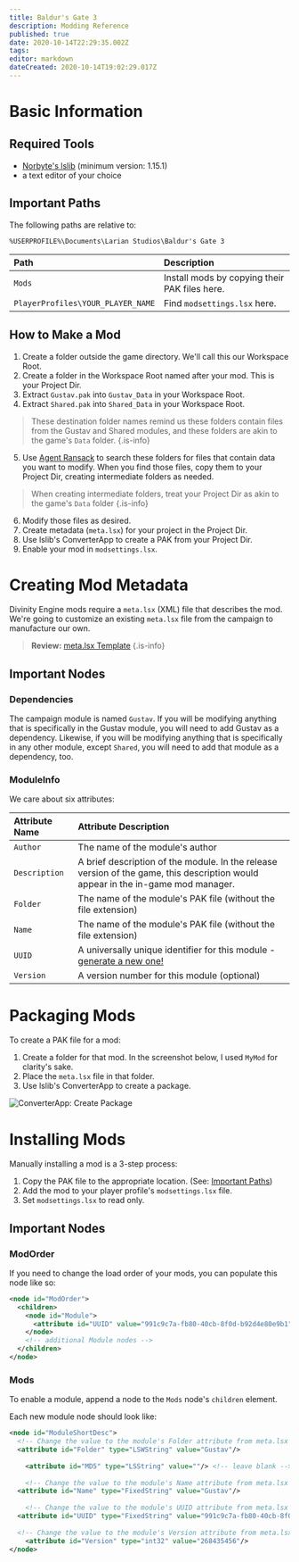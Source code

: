 ```yaml
---
title: Baldur's Gate 3
description: Modding Reference
published: true
date: 2020-10-14T22:29:35.002Z
tags: 
editor: markdown
dateCreated: 2020-10-14T19:02:29.017Z
---
```


# Basic Information

## Required Tools

- [Norbyte's lslib](https://github.com/Norbyte/lslib/releases) (minimum version: 1.15.1)
- a text editor of your choice


## Important Paths

The following paths are relative to:

`%USERPROFILE%\Documents\Larian Studios\Baldur's Gate 3`

Path | Description
:--- | :---
`Mods` | Install mods by copying their PAK files here.
`PlayerProfiles\YOUR_PLAYER_NAME` | Find `modsettings.lsx` here.


## How to Make a Mod

1. Create a folder outside the game directory. We'll call this our Workspace Root.
2. Create a folder in the Workspace Root named after your mod. This is your Project Dir.
3. Extract `Gustav.pak` into `Gustav_Data` in your Workspace Root. 
4. Extract `Shared.pak` into `Shared_Data` in your Workspace Root.

> These destination folder names remind us these folders contain files from the Gustav and Shared modules, and these folders are akin to the game's `Data` folder.
{.is-info}

5. Use [Agent Ransack](https://www.mythicsoft.com/agentransack/) to search these folders for files that contain data you want to modify. When you find those files, copy them to your Project Dir, creating intermediate folders as needed.

> When creating intermediate folders, treat your Project Dir as akin to the game's `Data` folder 
{.is-info}

6. Modify those files as desired.
7. Create metadata (`meta.lsx`) for your project in the Project Dir.
8. Use lslib's ConverterApp to create a PAK from your Project Dir.
9. Enable your mod in `modsettings.lsx`.


# Creating Mod Metadata

Divinity Engine mods require a `meta.lsx` (XML) file that describes the mod. We're going to customize an existing `meta.lsx` file from the campaign to manufacture our own.

> **Review:** [meta.lsx Template](https://gist.github.com/fireundubh/b60baced4adf7a3070f466536aeeb7ec)
{.is-info}


## Important Nodes

### Dependencies

The campaign module is named `Gustav`. If you will be modifying anything that is specifically in the Gustav module, you will need to add Gustav as a dependency. Likewise, if you will be modifying anything that is specifically in any other module, except `Shared`, you will need to add that module as a dependency, too.

### ModuleInfo

We care about six attributes:

Attribute Name | Attribute Description
:--- | :---
`Author` | The name of the module's author
`Description` | A brief description of the module. In the release version of the game, this description would appear in the in-game mod manager.
`Folder` | The name of the module's PAK file (without the file extension)
`Name` | The name of the module's PAK file (without the file extension)
`UUID` | A universally unique identifier for this module - [generate a new one!](https://www.uuidgenerator.net)
`Version` | A version number for this module (optional)


# Packaging Mods

To create a PAK file for a mod:

1. Create a folder for that mod. In the screenshot below, I used `MyMod` for clarity's sake.
2. Place the `meta.lsx` file in that folder.
3. Use lslib's ConverterApp to create a package.

![ConverterApp: Create Package](https://i.imgur.com/yisfaAN.jpg)


# Installing Mods

Manually installing a mod is a 3-step process:

1. Copy the PAK file to the appropriate location. (See: [Important Paths](#important-paths))
2. Add the mod to your player profile's `modsettings.lsx` file.
3. Set `modsettings.lsx` to read only.


## Important Nodes

### ModOrder

If you need to change the load order of your mods, you can populate this node like so:

```xml
<node id="ModOrder">
  <children>
    <node id="Module">
      <attribute id="UUID" value="991c9c7a-fb80-40cb-8f0d-b92d4e80e9b1" type="22" />
    </node>
    <!-- additional Module nodes -->
  </children>
</node>
```


### Mods

To enable a module, append a node to the `Mods` node's `children` element.

Each new module node should look like:

```xml
<node id="ModuleShortDesc">
  <!-- Change the value to the module's Folder attribute from meta.lsx -->
  <attribute id="Folder" type="LSWString" value="Gustav"/> 
 
	<attribute id="MD5" type="LSString" value=""/> <!-- leave blank -->
  
	<!-- Change the value to the module's Name attribute from meta.lsx -->
  <attribute id="Name" type="FixedString" value="Gustav"/> 
  
	<!-- Change the value to the module's UUID attribute from meta.lsx -->
  <attribute id="UUID" type="FixedString" value="991c9c7a-fb80-40cb-8f0d-b92d4e80e9b1"/>
  
  <!-- Change the value to the module's Version attribute from meta.lsx -->
	<attribute id="Version" type="int32" value="268435456"/>
</node>
```
